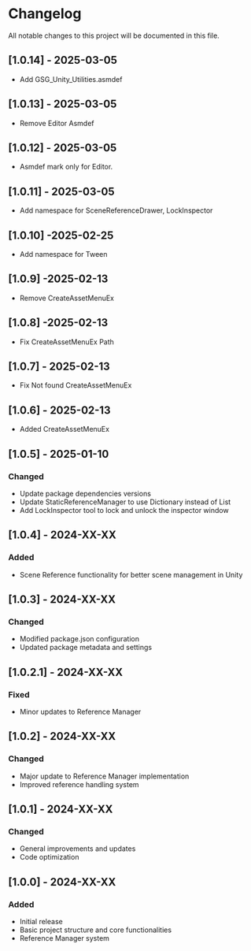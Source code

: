 # Changelog

All notable changes to this project will be documented in this file.

## [1.0.14] - 2025-03-05
- Add GSG_Unity_Utilities.asmdef

## [1.0.13] - 2025-03-05
- Remove Editor Asmdef

## [1.0.12] - 2025-03-05
- Asmdef mark only for Editor.

## [1.0.11] - 2025-03-05
- Add namespace for SceneReferenceDrawer, LockInspector

## [1.0.10] -2025-02-25
- Add namespace for Tween

## [1.0.9] -2025-02-13
- Remove CreateAssetMenuEx

## [1.0.8] -2025-02-13
- Fix CreateAssetMenuEx Path

## [1.0.7] - 2025-02-13
- Fix Not found CreateAssetMenuEx

## [1.0.6] - 2025-02-13
- Added CreateAssetMenuEx

## [1.0.5] - 2025-01-10
### Changed
- Update package dependencies versions
- Update StaticReferenceManager to use Dictionary instead of List
- Add LockInspector tool to lock and unlock the inspector window

## [1.0.4] - 2024-XX-XX
### Added
- Scene Reference functionality for better scene management in Unity

## [1.0.3] - 2024-XX-XX
### Changed
- Modified package.json configuration
- Updated package metadata and settings

## [1.0.2.1] - 2024-XX-XX
### Fixed
- Minor updates to Reference Manager

## [1.0.2] - 2024-XX-XX
### Changed
- Major update to Reference Manager implementation
- Improved reference handling system

## [1.0.1] - 2024-XX-XX
### Changed
- General improvements and updates
- Code optimization

## [1.0.0] - 2024-XX-XX
### Added
- Initial release
- Basic project structure and core functionalities
- Reference Manager system